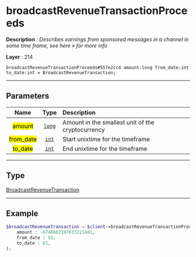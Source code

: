 # broadcastRevenueTransactionProceeds

**Description** : *Describes earnings from sponsored messages in a channel in some time frame, see here &raquo; for more info*

**Layer** : 214

```tl
broadcastRevenueTransactionProceeds#557e2cc4 amount:long from_date:int to_date:int = BroadcastRevenueTransaction;
```

---

## Parameters

| Name | Type | Description |
| :---: | :---: | :--- |
| <mark>amount</mark> | [`long`](type/long) | Amount in the smallest unit of the cryptocurrency |
| <mark>from_date</mark> | [`int`](type/int) | Start unixtime for the timeframe |
| <mark>to_date</mark> | [`int`](type/int) | End unixtime for the timeframe |

---

## Type

[BroadcastRevenueTransaction](type/BroadcastRevenueTransaction)

---

## Example

```php
$broadcastRevenueTransaction = $client->broadcastRevenueTransactionProceeds(
	amount : -6748602197633221401,
	from_date : 91,
	to_date : 61,
);
```